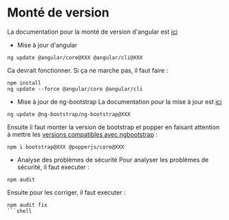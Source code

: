 # Monté de version

La documentation pour la monté de version d'angular est [ici](https://update.angular.io/)

* Mise à jour d'angular
```shell
ng update @angular/core@XXX @angular/cli@XXX
```
Ca devrait fonctionner. Si ça ne marche pas, il faut faire :
```shell
npm install
ng update --force @angular/core @angular/cli
```

* Mise à jour de ng-bootstrap
La documentation pour la mise à jour est [ici](https://ng-bootstrap.github.io/#/getting-started)
```shell
ng update @ng-bootstrap/ng-bootstrap@XXX
```
Ensuite il faut monter la version de bootstrap et popper en faisant attention à mettre les [versions compatibles avec ngbootstrap](https://ng-bootstrap.github.io/#/getting-started) :
```shell
npm i bootstrap@XXX @popperjs/core@XXX
```

* Analyse des problèmes de sécurité
Pour analyser les problèmes de sécurité, il faut executer :
```shell
npm audit
```

Ensuite pour les corriger, il faut executer :
```shell
npm audit fix
```shell


